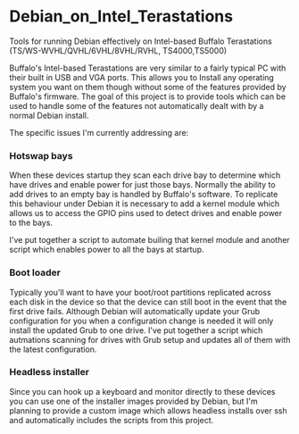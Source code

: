# Debian_on_Intel_Terastations
Tools for running Debian effectively on Intel-based Buffalo Terastations (TS/WS-WVHL/QVHL/6VHL/8VHL/RVHL, TS4000,TS5000)

Buffalo's Intel-based Terastations are very similar to a fairly typical PC with their built in USB and VGA ports. This allows you to Install any operating system you want on them though without some of the features provided by Buffalo's firmware. The goal of this project is to provide tools which can be used to handle some of the features not automatically dealt with by a normal Debian install.

The specific issues I'm currently addressing are:

### Hotswap bays
When these devices startup they scan each drive bay to determine which have drives and enable power for just those bays. Normally the ability to add drives to an empty bay is handled by Buffalo's software. To replicate this behaviour under Debian it is necessary to add a kernel module which allows us to access the GPIO pins used to detect drives and enable power to the bays.

I've put together a script to automate builing that kernel module and another script which enables power to all the bays at startup. 

### Boot loader
Typically you'll want to have your boot/root partitions replicated across each disk in the device so that the device can still boot in the event that the first drive fails. Although Debian will automatically update your Grub configuration for you when a configuration change is needed it will only install the updated Grub to one drive. I've put together a script which autmations scanning for drives with Grub setup and updates all of them with the latest configuration.

### Headless installer
Since you can hook up a keyboard and monitor directly to these devices you can use one of the installer images provided by Debian, but I'm planning to provide a custom image which allows headless installs over ssh and automatically includes the scripts from this project.
